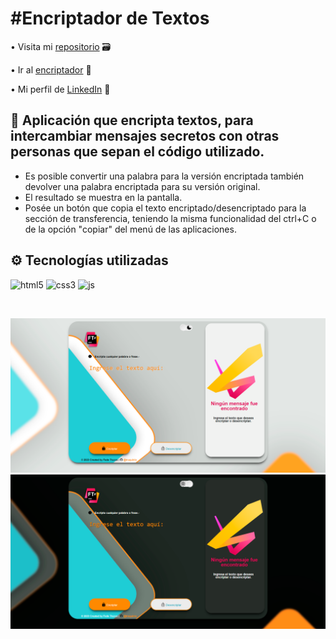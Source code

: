 <h1>#Encriptador de Textos</h1>

• Visita mi <a href="https://github.com/truquinio/alura-challenge-1-Encriptador">repositorio</a> 🗃

• Ir al <a href="https://truquinio.github.io/alura-challenge-1-Encriptador/">encriptador</a> 🔗

• Mi perfil de <a href="https://www.linkedin.com/in/federico-trucco/">LinkedIn</a> 🪪

<h2>🔐 Aplicación que encripta textos, para intercambiar mensajes secretos con otras personas que sepan el código utilizado.</h2>

- Es posible convertir una palabra para la versión encriptada también devolver una palabra encriptada para su versión original.
- El resultado se muestra en la pantalla.
- Posée un botón que copia el texto encriptado/desencriptado para la sección de transferencia, teniendo la misma funcionalidad del ctrl+C o de la opción "copiar" del menú de las aplicaciones.

<h2>⚙️ Tecnologías utilizadas</h2>


![html5](https://ibb.co/v48tPd4) 
![css3](https://ibb.co/0nQWtBx)
![js](https://ibb.co/m0WgHhx)

<br>

![light mode](/Encriptador%20%231.png)
![dark mode](/Encriptador%20%232.png)
